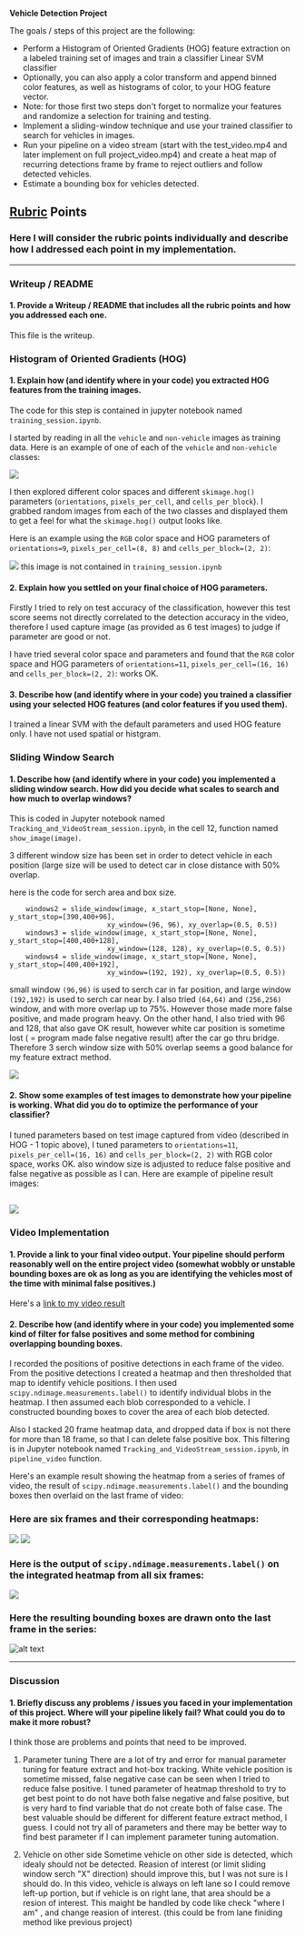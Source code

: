 **Vehicle Detection Project**

The goals / steps of this project are the following:

* Perform a Histogram of Oriented Gradients (HOG) feature extraction on a labeled training set of images and train a classifier Linear SVM classifier
* Optionally, you can also apply a color transform and append binned color features, as well as histograms of color, to your HOG feature vector. 
* Note: for those first two steps don't forget to normalize your features and randomize a selection for training and testing.
* Implement a sliding-window technique and use your trained classifier to search for vehicles in images.
* Run your pipeline on a video stream (start with the test_video.mp4 and later implement on full project_video.mp4) and create a heat map of recurring detections frame by frame to reject outliers and follow detected vehicles.
* Estimate a bounding box for vehicles detected.


## [Rubric](https://review.udacity.com/#!/rubrics/513/view) Points
### Here I will consider the rubric points individually and describe how I addressed each point in my implementation.  

---
### Writeup / README

#### 1. Provide a Writeup / README that includes all the rubric points and how you addressed each one.  

This file is the writeup.


### Histogram of Oriented Gradients (HOG)

#### 1. Explain how (and identify where in your code) you extracted HOG features from the training images.

The code for this step is contained in jupyter notebook named `training_session.ipynb`.  

I started by reading in all the `vehicle` and `non-vehicle` images as training data.  Here is an example of one of each of the `vehicle` and `non-vehicle` classes:

![](./output_images/car_nocar_image.PNG?raw=true)

I then explored different color spaces and different `skimage.hog()` parameters (`orientations`, `pixels_per_cell`, and `cells_per_block`).  I grabbed random images from each of the two classes and displayed them to get a feel for what the `skimage.hog()` output looks like.

Here is an example using the `RGB` color space and HOG parameters of `orientations=9`, `pixels_per_cell=(8, 8)` and `cells_per_block=(2, 2)`:


![](./output_images/example_RGB_hog.PNG?raw=true)
this image is not contained in `training_session.ipynb`

#### 2. Explain how you settled on your final choice of HOG parameters.

Firstly I tried to rely on test accuracy of the classification, however this test score seems not directly correlated to the detection accuracy in the video, therefore I used capture image (as provided as 6 test images) to judge if parameter are good or not.

I have tried several color space and parameters and found that the `RGB` color space and HOG parameters of `orientations=11`, `pixels_per_cell=(16, 16)` and `cells_per_block=(2, 2)`: works OK. 


#### 3. Describe how (and identify where in your code) you trained a classifier using your selected HOG features (and color features if you used them).

I trained a linear SVM with the default parameters and used HOG feature only. I have not used spatial or histgram.


### Sliding Window Search

#### 1. Describe how (and identify where in your code) you implemented a sliding window search.  How did you decide what scales to search and how much to overlap windows?

This is coded in Jupyter notebook named `Tracking_and_VideoStream_session.ipynb`, in the cell 12, function named `show_image(image)`.

3 different window size has been set in order to detect vehicle in each position (large size will be used to detect car in close distance with 50% overlap.

here is the code for serch area and box size. 
```
    windows2 = slide_window(image, x_start_stop=[None, None], y_start_stop=[390,400+96], 
                        xy_window=(96, 96), xy_overlap=(0.5, 0.5))
    windows3 = slide_window(image, x_start_stop=[None, None], y_start_stop=[400,400+128], 
                        xy_window=(128, 128), xy_overlap=(0.5, 0.5))
    windows4 = slide_window(image, x_start_stop=[None, None], y_start_stop=[400,400+192], 
                        xy_window=(192, 192), xy_overlap=(0.5, 0.5))
```

small window `(96,96)` is used to serch car in far position, and large window `(192,192)` is used to serch car near by. I also tried `(64,64)` and `(256,256)` window, and with more overlap up to 75%. However those made more false positive, and made program heavy.
On the other hand, I also tried with 96 and 128, that also gave OK result, however white car position is sometime lost ( = program made false negative result) after the car go thru bridge. 
Therefore 3 serch window size with 50% overlap seems a good balance for my feature extract method.  

![](./output_images/box_image.PNG?raw=true)

#### 2. Show some examples of test images to demonstrate how your pipeline is working.  What did you do to optimize the performance of your classifier?

I tuned parameters based on test image captured from video (described in HOG - 1 topic above), I tuned parameters to `orientations=11`, `pixels_per_cell=(16, 16)` and `cells_per_block=(2, 2)` with RGB color space, works OK. also window size is adjusted to reduce false positive and false negative as possible as I can.
Here are example of pipeline result images:

![](./output_images/show_image_result.PNG?raw=true)
---

### Video Implementation

#### 1. Provide a link to your final video output.  Your pipeline should perform reasonably well on the entire project video (somewhat wobbly or unstable bounding boxes are ok as long as you are identifying the vehicles most of the time with minimal false positives.)
Here's a [link to my video result](./project_video_out.mp4)


#### 2. Describe how (and identify where in your code) you implemented some kind of filter for false positives and some method for combining overlapping bounding boxes.

I recorded the positions of positive detections in each frame of the video.  From the positive detections I created a heatmap and then thresholded that map to identify vehicle positions.  I then used `scipy.ndimage.measurements.label()` to identify individual blobs in the heatmap.  I then assumed each blob corresponded to a vehicle.  I constructed bounding boxes to cover the area of each blob detected.  

Also I stacked 20 frame heatmap data, and dropped data if box is not there for more than 18 frame, so that I can delete false positive box. This filtering is in Jupyter notebook named  `Tracking_and_VideoStream_session.ipynb`, in `pipeline_video` function.

Here's an example result showing the heatmap from a series of frames of video, the result of `scipy.ndimage.measurements.label()` and the bounding boxes then overlaid on the last frame of video:

### Here are six frames and their corresponding heatmaps:

![](./output_images/original.PNG)
![](./output_images/heatmap.PNG)


### Here is the output of `scipy.ndimage.measurements.label()` on the integrated heatmap from all six frames:
![](./output_images/label.PNG)

### Here the resulting bounding boxes are drawn onto the last frame in the series:
![alt text](./output_images/pipeline_result.PNG)

---

### Discussion

#### 1. Briefly discuss any problems / issues you faced in your implementation of this project.  Where will your pipeline likely fail?  What could you do to make it more robust?

I think those are problems and points that need to be improved.

1. Parameter tuning 
There are a lot of try and error for manual parameter tuning for feature extract and hot-box tracking. White vehicle position is sometime missed, false negative case can be seen when I tried to reduce false positive. I tuned parameter of heatmap threshold to try to get best point to do not have both false negative and false positive, but is very hard to find variable that do not create both of false case. 
The best valuable should be different for different feature extract method, I guess. I could not try all of parameters and there may be better way to find best parameter if I can implement parameter tuning automation.

2. Vehicle on other side
Sometime vehicle on other side is detected, which idealy should not be detected. Reasion of interest (or limit sliding window serch "X" direction) should improve this, but I was not sure is I should do. In this video, vehicle is always on left lane so I could remove left-up portion, but if vehicle is on right lane, that area should be a resion of interest. This maight be handled by code like check "where I am" , and change reasion of interest. (this could be from lane finiding method like previous project)




